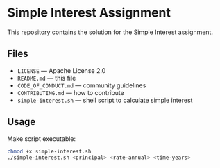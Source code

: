 # Simple Interest Assignment

This repository contains the solution for the Simple Interest assignment.

## Files
- `LICENSE` — Apache License 2.0
- `README.md` — this file
- `CODE_OF_CONDUCT.md` — community guidelines
- `CONTRIBUTING.md` — how to contribute
- `simple-interest.sh` — shell script to calculate simple interest

## Usage
Make script executable:
```bash
chmod +x simple-interest.sh
./simple-interest.sh <principal> <rate-annual> <time-years>
